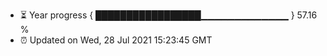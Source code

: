 - ⏳ Year progress { █████████████████▁▁▁▁▁▁▁▁▁▁▁▁▁ } 57.16 %
- ⏰ Updated on Wed, 28 Jul 2021 15:23:45 GMT

